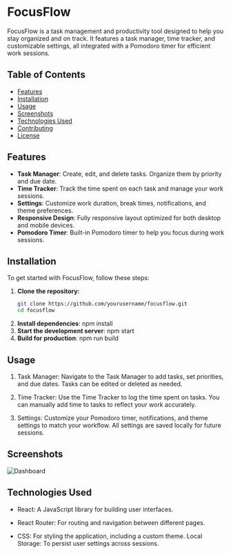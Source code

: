 # FocusFlow

FocusFlow is a task management and productivity tool designed to help you stay organized and on track. It features a task manager, time tracker, and customizable settings, all integrated with a Pomodoro timer for efficient work sessions.

## Table of Contents

- [Features](#features)
- [Installation](#installation)
- [Usage](#usage)
- [Screenshots](#screenshots)
- [Technologies Used](#technologies-used)
- [Contributing](#contributing)
- [License](#license)

## Features

- **Task Manager**: Create, edit, and delete tasks. Organize them by priority and due date.
- **Time Tracker**: Track the time spent on each task and manage your work sessions.
- **Settings**: Customize work duration, break times, notifications, and theme preferences.
- **Responsive Design**: Fully responsive layout optimized for both desktop and mobile devices.
- **Pomodoro Timer**: Built-in Pomodoro timer to help you focus during work sessions.

## Installation

To get started with FocusFlow, follow these steps:

1. **Clone the repository:**
   ```bash
   git clone https://github.com/yourusername/focusflow.git
   cd focusflow
2. **Install dependencies**:
   npm install
3. **Start the development server**:
   npm start
4. **Build for production**:
   npm run build

## Usage
1. Task Manager: Navigate to the Task Manager to add tasks, set priorities, and due dates. Tasks can be edited or deleted as needed.

2. Time Tracker: Use the Time Tracker to log the time spent on tasks. You can manually add time to tasks to reflect your work accurately.

3. Settings: Customize your Pomodoro timer, notifications, and theme settings to match your workflow. All settings are saved locally for future sessions.

## Screenshots
![Dashboard](image.png)

## Technologies Used
- React: A JavaScript library for building user interfaces.

- React Router: For routing and navigation between different pages.

- CSS: For styling the application, including a custom theme.
Local Storage: To persist user settings across sessions.